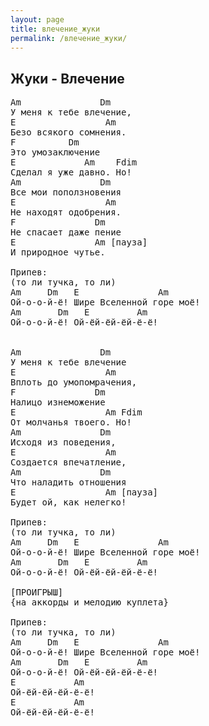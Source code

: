 ```yaml
---
layout: page
title: влечение_жуки
permalink: /влечение_жуки/
---
```

## Жуки - Влечение

<pre>
Am               Dm
У меня к тебе влечение,
E                 Am
Безо всякого сомнения.
F          Dm
Это умозаключение
E             Am    Fdim
Сделал я уже давно. Но!
Am               Dm
Все мои поползновения
E                 Am
Не находят одобрения.
F               Dm
Не спасает даже пение
E               Am [пауза]
И природное чутье.

Припев:
(то ли тучка, то ли)
Am     Dm   E               Am
Ой-о-о-й-ё! Шире Вселенной горе моё!
Am       Dm   E         Am
Ой-о-о-й-ё! Ой-ёй-ёй-ёй-ё-ё!


Am               Dm
У меня к тебе влечение
E                 Am
Вплоть до умопомрачения,
F               Dm
Налицо изнеможение
E                 Am Fdim
От молчанья твоего. Но!
Am               Dm
Исходя из поведения,
E                 Am
Создается впечатление,
Am               Dm
Что наладить отношения
E                 Am [пауза]
Будет ой, как нелегко!

Припев:
(то ли тучка, то ли)
Am     Dm   E               Am
Ой-о-о-й-ё! Шире Вселенной горе моё!
Am       Dm   E         Am
Ой-о-о-й-ё! Ой-ёй-ёй-ёй-ё-ё!

[ПРОИГРЫШ]
{на аккорды и мелодию куплета} 

Припев:
(то ли тучка, то ли)
Am     Dm   E               Am
Ой-о-о-й-ё! Шире Вселенной горе моё!
Am       Dm   E         Am
Ой-о-о-й-ё! Ой-ёй-ёй-ёй-ё-ё!
E           Am
Ой-ёй-ёй-ёй-ё-ё!
E           Am
Ой-ёй-ёй-ёй-ё-ё!
</pre>


